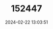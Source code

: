 ---
title: "152447"
category: "Cylindropuntia fulgida"
draft: false
date: 2024-02-22 13:03:51
languages:
  English: ["Jumping Cholla"]
---